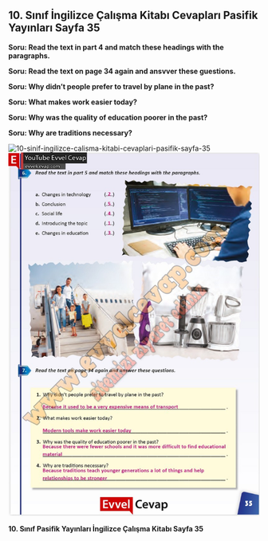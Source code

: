 ## 10. Sınıf İngilizce Çalışma Kitabı Cevapları Pasifik Yayınları Sayfa 35

**Soru: Read the text in part 4 and match these headings with the paragraphs.**

**Soru: Read the text on page 34 again and ansvver these guestions.**

**Soru: Why didn’t people prefer to travel by plane in the past?**

**Soru: What makes work easier today?**

**Soru: Why was the quality of education poorer in the past?**

**Soru: Why are traditions necessary?**

![10-sinif-ingilizce-calisma-kitabi-cevaplari-pasifik-sayfa-35]()![10-sinif-ingilizce-calisma-kitabi-cevaplari-pasifik-sayfa-35](./image1.webp)

**10. Sınıf Pasifik Yayınları İngilizce Çalışma Kitabı Sayfa 35**